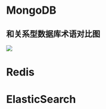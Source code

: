 # MongoDB

## 和关系型数据库术语对比图

![](https://img2018.cnblogs.com/blog/1521877/201904/1521877-20190429170250020-1693717595.png)



# Redis

# ElasticSearch